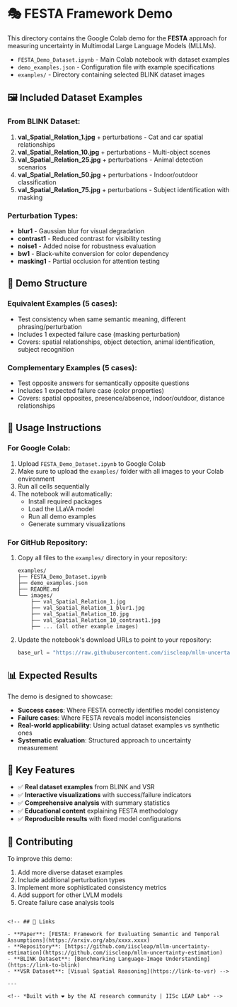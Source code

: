 # 🎭 FESTA Framework Demo

This directory contains the Google Colab demo for the **FESTA** approach for measuring uncertainty in Multimodal Large Language Models (MLLMs).

- `FESTA_Demo_Dataset.ipynb` - Main Colab notebook with dataset examples
- `demo_examples.json` - Configuration file with example specifications  
- `examples/` - Directory containing selected BLINK dataset images

## 🖼️ Included Dataset Examples

### From BLINK Dataset:
1. **val_Spatial_Relation_1.jpg** + perturbations - Cat and car spatial relationships
2. **val_Spatial_Relation_10.jpg** + perturbations - Multi-object scenes  
3. **val_Spatial_Relation_25.jpg** + perturbations - Animal detection scenarios
4. **val_Spatial_Relation_50.jpg** + perturbations - Indoor/outdoor classification
5. **val_Spatial_Relation_75.jpg** + perturbations - Subject identification with masking

### Perturbation Types:
- **blur1** - Gaussian blur for visual degradation
- **contrast1** - Reduced contrast for visibility testing  
- **noise1** - Added noise for robustness evaluation
- **bw1** - Black-white conversion for color dependency
- **masking1** - Partial occlusion for attention testing

## 🧪 Demo Structure

### Equivalent Examples (5 cases):
- Test consistency when same semantic meaning, different phrasing/perturbation
- Includes 1 expected failure case (masking perturbation)
- Covers: spatial relationships, object detection, animal identification, subject recognition

### Complementary Examples (5 cases):  
- Test opposite answers for semantically opposite questions
- Includes 1 expected failure case (color properties)
- Covers: spatial opposites, presence/absence, indoor/outdoor, distance relationships

## 🚀 Usage Instructions

### For Google Colab:
1. Upload `FESTA_Demo_Dataset.ipynb` to Google Colab
2. Make sure to upload the `examples/` folder with all images to your Colab environment  
3. Run all cells sequentially
4. The notebook will automatically:
   - Install required packages
   - Load the LLaVA model
   - Run all demo examples
   - Generate summary visualizations

### For GitHub Repository:
1. Copy all files to the `examples/` directory in your repository:
   ```
   examples/
   ├── FESTA_Demo_Dataset.ipynb
   ├── demo_examples.json  
   ├── README.md
   └── images/
       ├── val_Spatial_Relation_1.jpg
       ├── val_Spatial_Relation_1_blur1.jpg
       ├── val_Spatial_Relation_10.jpg
       ├── val_Spatial_Relation_10_contrast1.jpg
       ├── ... (all other example images)
   ```

2. Update the notebook's download URLs to point to your repository:
   ```python
   base_url = "https://raw.githubusercontent.com/iiscleap/mllm-uncertainty-estimation/main/examples/images/"
   ```

## 📊 Expected Results

The demo is designed to showcase:
- **Success cases**: Where FESTA correctly identifies model consistency
- **Failure cases**: Where FESTA reveals model inconsistencies  
- **Real-world applicability**: Using actual dataset examples vs synthetic ones
- **Systematic evaluation**: Structured approach to uncertainty measurement

## 🎯 Key Features

- ✅ **Real dataset examples** from BLINK and VSR
- ✅ **Interactive visualizations** with success/failure indicators
- ✅ **Comprehensive analysis** with summary statistics
- ✅ **Educational content** explaining FESTA methodology
- ✅ **Reproducible results** with fixed model configurations

## 🤝 Contributing

To improve this demo:
1. Add more diverse dataset examples
2. Include additional perturbation types
3. Implement more sophisticated consistency metrics
4. Add support for other LVLM models
5. Create failure case analysis tools

<!-- ## 📚 Citation

If you use this demo in your research, please cite:

```bibtex
@article{festa2024,
  title={FESTA: Framework for Evaluating Semantic and Temporal Assumptions in Multimodal LLMs},
  author={[Authors]},
  journal={arXiv preprint arXiv:xxxx.xxxx},
  year={2024}
} -->
```

<!-- ## 🔗 Links

- **Paper**: [FESTA: Framework for Evaluating Semantic and Temporal Assumptions](https://arxiv.org/abs/xxxx.xxxx)
- **Repository**: [https://github.com/iiscleap/mllm-uncertainty-estimation](https://github.com/iiscleap/mllm-uncertainty-estimation)  
- **BLINK Dataset**: [Benchmarking Language-Image Understanding](https://link-to-blink)
- **VSR Dataset**: [Visual Spatial Reasoning](https://link-to-vsr) -->

---

<!-- *Built with ❤️ by the AI research community | IISc LEAP Lab* -->
